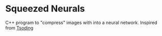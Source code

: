 # Squeezed Neurals

C++ program to "compress" images with into a neural network. Inspired from [Tsoding](https://www.youtube.com/@TsodingDaily)
